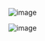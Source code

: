![image](https://user-images.githubusercontent.com/60442877/226224908-497c2993-bb81-4b0b-8a8b-11bd912695e8.png)

![image](https://user-images.githubusercontent.com/60442877/226224941-0c50410d-395f-46d4-b6bf-75bc18c811b2.png)
